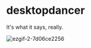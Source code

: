 # desktopdancer
It's what it says, really.

![ezgif-2-7d06ce2256](https://github.com/discriminating/desktopdancer/assets/99683656/8cfa273b-bc33-4a9b-b1a3-43992fe9149e)

